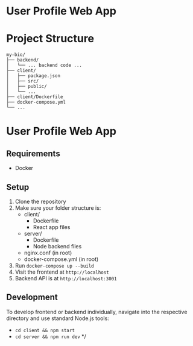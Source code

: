 
# User Profile Web App

# Project Structure


```
my-bio/
├── backend/
│   └── ... backend code ...
├── client/
│   ├── package.json
│   ├── src/
│   ├── public/
│   └── ...
├── client/Dockerfile
├── docker-compose.yml
└── ...
```



# User Profile Web App

## Requirements
- Docker

## Setup
1. Clone the repository
2. Make sure your folder structure is:
   - client/
     - Dockerfile
     - React app files
   - server/
     - Dockerfile
     - Node backend files
   - nginx.conf (in root)
   - docker-compose.yml (in root)
3. Run `docker-compose up --build`
4. Visit the frontend at `http://localhost`
5. Backend API is at `http://localhost:3001`

## Development
To develop frontend or backend individually, navigate into the respective directory and use standard Node.js tools:
- `cd client && npm start`
- `cd server && npm run dev`
*/
